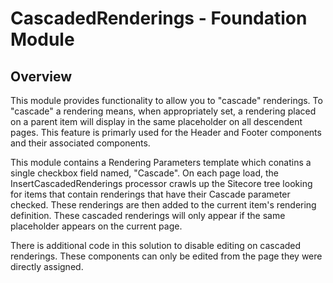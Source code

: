 # CascadedRenderings - Foundation Module

## Overview

This module provides functionality to allow you to "cascade" renderings.  To "cascade" a rendering means, when appropriately set, a rendering placed on a parent item will display in the same placeholder on all descendent pages. This feature is primarly used for the Header and Footer components and their associated components.

This module contains a Rendering Parameters template which conatins a single checkbox field named, "Cascade".  On each page load, the InsertCascadedRenderings processor crawls up the Sitecore tree looking for items that contain renderings that have their Cascade parameter checked.  These renderings are then added to the current item's rendering definition.  These cascaded renderings will only appear if the same placeholder appears on the current page.

There is additional code in this solution to disable editing on cascaded renderings.  These components can only be edited from the page they were directly assigned.